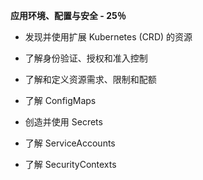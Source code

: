 **应用环境、配置与安全 - 25％**

- 发现并使用扩展 Kubernetes (CRD) 的资源

- 了解身份验证、授权和准入控制

- 了解和定义资源需求、限制和配额

- 了解 ConfigMaps

- 创造并使用 Secrets

- 了解 ServiceAccounts

- 了解 SecurityContexts